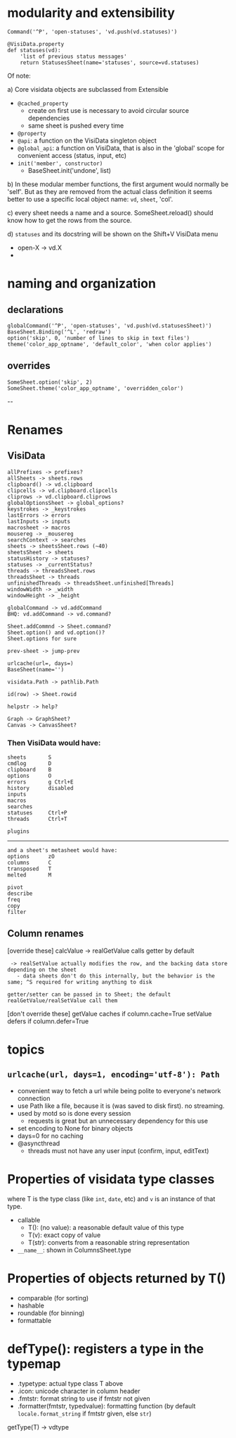 # modularity and extensibility

    Command('^P', 'open-statuses', 'vd.push(vd.statuses)')

    @VisiData.property
    def statuses(vd):
        'list of previous status messages'
        return StatusesSheet(name='statuses', source=vd.statuses)

Of note:

a) Core visidata objects are subclassed from Extensible
  - `@cached_property`
     - create on first use is necessary to avoid circular source dependencies
     - same sheet is pushed every time
  - `@property`
  - `@api`: a function on the VisiData singleton object
  - `@global_api`: a function on VisiData, that is also in the 'global' scope for convenient access (status, input, etc)
  - `init('member', constructor)`
    - BaseSheet.init('undone', list)


b) In these modular member functions, the first argument would normally be 'self'.  But as they are removed from the actual class definition it seems better to use a specific local object name: `vd`, `sheet`, 'col'.

c) every sheet needs a name and a source.  SomeSheet.reload() should know how to get the rows from the source.

d) `statuses` and its docstring will be shown on the Shift+V VisiData menu
  - open-X -> vd.X  
  - 

# naming and organization


## declarations
    globalCommand('^P', 'open-statuses', 'vd.push(vd.statusesSheet)')
    BaseSheet.Binding('^L', 'redraw')
    option('skip', 0, 'number of lines to skip in text files')
    theme('color_app_optname', 'default_color', 'when color applies')

## overrides
    SomeSheet.option('skip', 2)
    SomeSheet.theme('color_app_optname', 'overridden_color')

--

# Renames

## VisiData
    allPrefixes -> prefixes?
    allSheets -> sheets.rows
    clipboard() -> vd.clipboard
    clipcells -> vd.clipboard.clipcells
    cliprows -> vd.clipboard.cliprows
    globalOptionsSheet -> global_options?
    keystrokes -> _keystrokes
    lastErrors -> errors
    lastInputs -> inputs
    macrosheet -> macros
    mousereg -> _mousereg
    searchContext -> searches
    sheets -> sheetsSheet.rows (~40)
    sheetsSheet -> sheets
    statusHistory -> statuses?
    statuses -> _currentStatus?
    threads -> threadsSheet.rows
    threadsSheet -> threads
    unfinishedThreads -> threadsSheet.unfinished[Threads]
    windowWidth -> _width
    windowHeight -> _height

    globalCommand -> vd.addCommand
    BHQ: vd.addCommand -> vd.command?

    Sheet.addCommnd -> Sheet.command?
    Sheet.option() and vd.option()?
    Sheet.options for sure

    prev-sheet -> jump-prev

    urlcache(url=, days=)
    BaseSheet(name='')

    visidata.Path -> pathlib.Path

    id(row) -> Sheet.rowid

    helpstr -> help?

    Graph -> GraphSheet?
    Canvas -> CanvasSheet?

### Then VisiData would have:

    sheets       S
    cmdlog       D
    clipboard    B
    options      O
    errors       g Ctrl+E
    history      disabled
    inputs       
    macros       
    searches     
    statuses     Ctrl+P
    threads      Ctrl+T

    plugins

---
    and a sheet's metasheet would have:
    options      zO
    columns      C
    transposed   T
    melted       M

    pivot
    describe
    freq
    copy
    filter

## Column renames

[override these]
    calcValue -> realGetValue
        calls getter by default

     -> realSetValue actually modifies the row, and the backing data store depending on the sheet
       - data sheets don't do this internally, but the behavior is the same; ^S required for writing anything to disk

    getter/setter can be passed in to Sheet; the default realGetValue/realSetValue call them

[don't override these]
    getValue caches if column.cache=True
    setValue defers if column.defer=True

##

# topics

## `urlcache(url, days=1, encoding='utf-8'): Path`
   - convenient way to fetch a url while being polite to everyone's network connection
   - use Path like a file, because it is (was saved to disk first).  no streaming.
   - used by motd so is done every session
     - requests is great but an unnecessary dependency for this use
   - set encoding to None for binary objects
   - days=0 for no caching
- @asyncthread
   - threads must not have any user input (confirm, input, editText)

# Properties of visidata type classes

where T is the type class (like `int`, `date`, etc) and `v` is an instance of that type.

- callable
    - T(): (no value): a reasonable default value of this type
    - T(v): exact copy of value
    - T(str): converts from a reasonable string representation
-  `__name__`: shown in ColumnsSheet.type

# Properties of objects returned by T()

- comparable (for sorting)
- hashable
- roundable (for binning)
- formattable

# defType(): registers a type in the typemap
- .typetype: actual type class T above
- .icon: unicode character in column header
- .fmtstr: format string to use if fmtstr not given
- .formatter(fmtstr, typedvalue): formatting function (by default `locale.format_string` if fmtstr given, else `str`)

getType(T) -> vdtype

